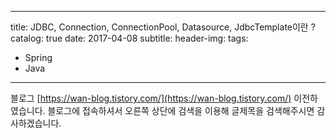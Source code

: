 
---
title: JDBC, Connection, ConnectionPool, Datasource, JdbcTemplate이란 ?
catalog: true
date: 2017-04-08
subtitle:
header-img:
tags:

- Spring
- Java

---

블로그 [https://wan-blog.tistory.com/](https://wan-blog.tistory.com/) 이전하였습니다. 블로그에 접속하셔서 오른쪽 상단에 검색을 이용해 글제목을 검색해주시면 감사하겠습니다.
